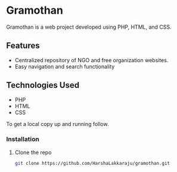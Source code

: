 # Gramothan

Gramothan is a web project developed using PHP, HTML, and CSS.

## Features

- Centralized repository of NGO and free organization websites.
- Easy navigation and search functionality

## Technologies Used

- PHP
- HTML
- CSS

To get a local copy up and running follow.

### Installation

1. Clone the repo
   ```sh
   git clone https://github.com/HarshaLakkaraju/gramothan.git
